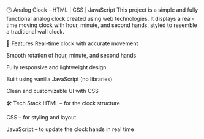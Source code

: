 🕒 Analog Clock - HTML | CSS | JavaScript
This project is a simple and fully functional analog clock created using web technologies. It displays a real-time moving clock with hour, minute, and second hands, styled to resemble a traditional wall clock.

🚀 Features
Real-time clock with accurate movement

Smooth rotation of hour, minute, and second hands

Fully responsive and lightweight design

Built using vanilla JavaScript (no libraries)

Clean and customizable UI with CSS

🛠️ Tech Stack
HTML – for the clock structure

CSS – for styling and layout

JavaScript – to update the clock hands in real time
